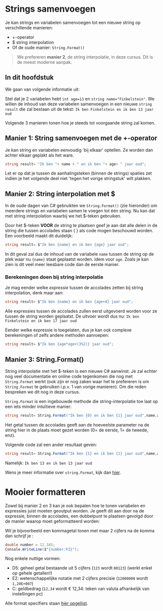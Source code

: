 # Strings samenvoegen
Je kan strings en variabelen samenvoegen tot een nieuwe string op verschillende manieren:
* +-operator 
* $ string interpolation 
* Of de oude manier:  ``String.Format()`` 

> We prefereren **manier 2**, de string interpolatie, in deze cursus. Dit is de meest moderne aanpak.


## In dit hoofdstuk
We gaan van volgende informatie uit:

Stel dat je 2 variabelen hebt ``int age=13`` en ``string name="Finkelstein"``.
We willen de inhoud van deze variabelen samenvoegen in een nieuwe ``string result`` die zal bestaan uit de tekst:
```Ik ben Finkelstein en ik ben 13 jaar oud```

Volgende 3 manieren tonen hoe je steeds tot voorgaande string zal komen.

## Manier 1: String samenvoegen met de +-operator
Je kan string en variabelen eenvoudig 'bij elkaar' optellen. Ze worden dan achter elkaar geplakt als het ware. 
```csharp
string result= "Ik ben "+ name + " en ik ben "+ age+ " jaar oud";
```
Let er op dat je tussen de aanhalingsteken (binnen de strings) spaties zet indien je het volgende deel niet 'tegen het vorige stringstuk' wilt plakken.

## Manier 2: String interpolation met $
In de oude dagen van C# gebruikten we ``String.Format()`` (zie hieronder) om meerdere strings en variabelen samen te voegen tot één string. Nu kan dat met string interpolation waarbij we het $-teken gebruiken.

Door het $-teken **VOOR** de string te plaatsen geef je aan dat alle delen in de string die tussen accolades staan { } als code mogen beschouwd worden. Een voorbeeld maakt dit duidelijk:
```csharp
string result= $"Ik ben {name} en ik ben {age} jaar oud";
```
In dit geval zal dus de inhoud van de variabele ``name`` tussen de string op de plek waar nu ``{name}`` staat geplaatst worden. Idem voor ``age``.
Zoals je kan zien is dit veel meer leesbare code dan de eerste manier.

### Berekeningen doen bij string interpolatie
Je mag eender welke *expressie* tussen de accolades zetten bij string interpolation, denk maar aan:
```csharp
string result= $"Ik ben {name} en ik ben {age+4} jaar oud";
```

Alle expressies tussen de accolades zullen eerst uitgevoerd worden voor ze tussen de string worden geplaatst. De uitvoer wordt dus nu:  ```Ik ben Finkelstein en ik ben 17 jaar oud```

Eender welke expressie is toegelaten, dus je kan ook complexe berekeningen of zelfs andere methoden aanroepen:
```csharp
string result= $"Ik ben {age*age+(3%2)} jaar oud";
```


## Manier 3: String.Format()
String interpolatie met het $-teken is een nieuwe C# aanwinst. Je zal echter nog veel documentatie en online code tegenkomen die nog met ``String.Format`` werkt (ook zijn er nog zaken waar het te prefereren is om ``String.Format`` te gebruiken i.p.v. 1 van vorige manieren). Om die reden bespreken we dit nog in deze cursus.

``String.Format`` is een ingebouwde methode die string-interpolatie toe laat op een iets minder intuïtieve manier:
```csharp
string result= String.Format("Ik ben {0} en ik ben {1} jaar oud",name,age);
```
Het getal tussen de accolades geeft aan de hoeveelste parameter na de string hier in de plaats moet gezet worden (0= de eerste, 1= de tweede, enz).

Volgende code zal een ander resultaat geven:
```csharp
string result= String.Format("Ik ben {1} en ik ben {1} jaar oud",name,age);
```
Namelijk:  ``Ik ben 13 en ik ben 13 jaar oud``


Wens je meer informatie over ``string.Format``, kijk dan [hier](https://codevan1001nacht.wordpress.com/2013/11/05/placeholders-aka-string-formatters/).


# Mooier formatteren
Zowel bij manier 2 en 3 kan je ook bepalen hoe te tonen variabelen en expressies juist moeten geoutput worden. Je geeft dit aan door na de expressie, binnen de accolades, een dubbelpunt te plaatsen gevolgd door de manier waarop moet geformatteerd worden:

Wil je bijvoorbeeld een kommagetal tonen met maar 2 cijfers na de komma dan schrijf je :

```csharp
double number = 12.345;
Console.WriteLine($"{number:F2}");
```
Nog enkele nuttige vormen:
* D5: geheel getal bestaande uit 5 cijfers (``123`` wordt ``00123``) (werkt enkel op gehele getallen!)
* E2: wetenschappelijke notatie met 2 cijfers precisie (``12000000`` wordt ``1,20E+007``)
* C: geldbedrag (``12,34`` wordt € 12,34: teken van valuta afhankelijk van instellingen pc)
  
Alle format specifiers staan [hier opgelijst](https://docs.microsoft.com/en-us/dotnet/standard/base-types/standard-numeric-format-strings).
